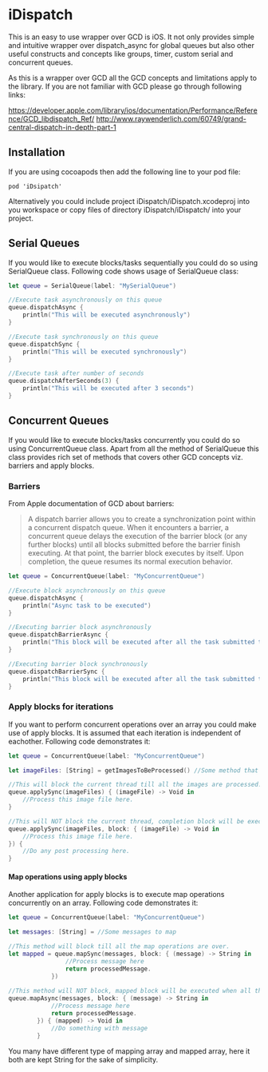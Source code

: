 # iDispatch

This is an easy to use wrapper over GCD is iOS. It not only provides simple and intuitive wrapper over dispatch_async for global queues but also other useful constructs and concepts like groups, timer, custom serial and concurrent queues.

As this is a wrapper over GCD all the GCD concepts and limitations apply to the library. If you are not familiar with GCD please go through following links:

https://developer.apple.com/library/ios/documentation/Performance/Reference/GCD_libdispatch_Ref/
http://www.raywenderlich.com/60749/grand-central-dispatch-in-depth-part-1

## Installation

If you are using cocoapods then add the following line to your pod file:

```
pod 'iDsipatch'
```

Alternatively you could include project iDispatch/iDispatch.xcodeproj into you workspace or copy files of directory iDispatch/iDispatch/ into your project.

## Serial Queues

If you would like to execute blocks/tasks sequentially you could do so using SerialQueue class. Following code shows usage of SerialQueue class:

```swift
let queue = SerialQueue(label: "MySerialQueue")

//Execute task asynchronously on this queue
queue.dispatchAsync {
    println("This will be executed asynchronously")
}

//Execute task synchronously on this queue
queue.dispatchSync {
    println("This will be executed synchronously")
}

//Execute task after number of seconds
queue.dispatchAfterSeconds(3) {
    println("This will be executed after 3 seconds")
}
```

## Concurrent Queues

If you would like to execute blocks/tasks concurrently you could do so using ConcurrentQueue class. Apart from all the method of SerialQueue this class provides rich set of methods that covers other GCD concepts viz. barriers and apply blocks. 

### Barriers
From Apple documentation of GCD about barriers:

> A dispatch barrier allows you to create a synchronization point within a concurrent dispatch queue. When it encounters a barrier, a concurrent queue delays the execution of the barrier block (or any further blocks) until all blocks submitted before the barrier finish executing. At that point, the barrier block executes by itself. Upon completion, the queue resumes its normal execution behavior.

```swift
let queue = ConcurrentQueue(label: "MyConcurrentQueue") 

//Execute block asynchronously on this queue
queue.dispatchAsync {
    println("Async task to be executed")
}

//Executing barrier block asynchronously
queue.dispatchBarrierAsync {
    println("This block will be executed after all the task submitted to this queue before this block are finished")
}

//Executing barrier block synchronously
queue.dispatchBarrierSync {
    println("This block will be executed after all the task submitted to this queue before this block are finished")
}

```

### Apply blocks for iterations

If you want to perform concurrent operations over an array you could make use of apply blocks. It is assumed that each iteration is independent of eachother. Following code demonstrates it:

```swift
let queue = ConcurrentQueue(label: "MyConcurrentQueue") 

let imageFiles: [String] = getImagesToBeProcessed() //Some method that will return image file paths that needs to be processed.

//This will block the current thread till all the images are processed. 
queue.applySync(imageFiles) { (imageFile) -> Void in
    //Process this image file here. 
}

//This will NOT block the current thread, completion block will be executed after all the images are processed.
queue.applySync(imageFiles, block: { (imageFile) -> Void in
    //Process this image file here. 
}) {
    //Do any post processing here.
}
```

#### Map operations using apply blocks

Another application for apply blocks is to execute map operations concurrently on an array. Following code demonstrates it:

```swift
let queue = ConcurrentQueue(label: "MyConcurrentQueue") 

let messages: [String] = //Some messages to map

//This method will block till all the map operations are over.
let mapped = queue.mapSync(messages, block: { (message) -> String in
                //Process message here
                return processedMessage.
            })
            
//This method will NOT block, mapped block will be executed when all the mapp operations are finished.
queue.mapAsync(messages, block: { (message) -> String in
            //Process message here
            return processedMessage.
        }) { (mapped) -> Void in
            //Do something with message
        }
```
You many have different type of mapping array and mapped array, here it both are kept String for the sake of simplicity.
